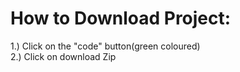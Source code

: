 # How to Download Project:
1.) Click on the "code" button(green coloured)<br>
2.) Click on download Zip
